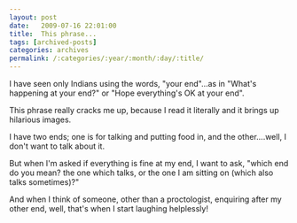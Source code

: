 ```yaml
---
layout: post
date:	2009-07-16 22:01:00
title:  This phrase...
tags: [archived-posts]
categories: archives
permalink: /:categories/:year/:month/:day/:title/
---
```

I have seen only Indians using the words, "your end"...as in "What's happening at your end?" or "Hope everything's OK at your end".

This phrase really cracks me up, because I read it literally and it brings up hilarious images.

I have two ends; one is for talking and putting food in, and the other....well, I don't want to talk about it.

But when I'm asked if everything is fine at my end, I want to ask, "which end do you mean? the one which talks, or the one I am sitting on (which also talks sometimes)?"

And when I think of someone, other than a proctologist, enquiring after my other end, well, that's when I start laughing helplessly!

